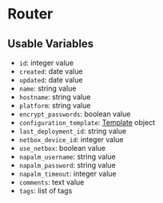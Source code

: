 # Router

## Usable Variables

  * `id`: integer value
  * `created`: date value
  * `updated`: date value
  * `name`: string value
  * `hostname`: string value
  * `platform`: string value
  * `encrypt_passwords`: boolean value
  * `configuration_template`: [Template](template.md) object
  * `last_deployment_id`: string value
  * `netbox_device_id`: integer value
  * `use_netbox`: boolean value
  * `napalm_username`: string value
  * `napalm_password`: string value
  * `napalm_timeout`: integer value
  * `comments`: text value
  * `tags`: list of tags

